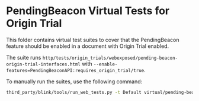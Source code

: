 # PendingBeacon Virtual Tests for Origin Trial

This folder contains virtual test suites to cover that the PendingBeacon feature should be enabled in a document with Origin Trial enabled.

The suite runs `http/tests/origin_trials/webexposed/pending-beacon-origin-trial-interfaces.html` with `--enable-features=PendingBeaconAPI:requires_origin_trial/true`.

To manually run the suites, use the following command:

```bash
third_party/blink/tools/run_web_tests.py -t Default virtual/pending-beacon-origin-trial/http/tests/origin_trials/webexposed/
```
